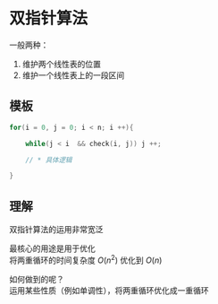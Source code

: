 # 双指针算法

一般两种：  

1. 维护两个线性表的位置  
2. 维护一个线性表上的一段区间  

## 模板

```cpp
for(i = 0, j = 0; i < n; i ++){

    while(j < i  && check(i, j)) j ++;

    // * 具体逻辑

}
```

## 理解

双指针算法的运用非常宽泛  

最核心的用途是用于优化  
将两重循环的时间复杂度 $O(n^2)$ 优化到 $O(n)$  

如何做到的呢？  
运用某些性质（例如单调性），将两重循环优化成一重循环  
